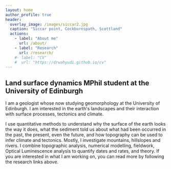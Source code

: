 ```yaml
---
layout: home
author_profile: true
header:
  overlay_image: /images/siccar2.jpg
  caption: "Siccar point, Cockburnspath, Scottland"
  actions:
    - label: "About me"
      url: /about/
    - label: "Research"
      url: /research/
    #- label: "CV"
    #  url: "https://drwahyudi.github.io/cv"
---
```


<h2>Land surface dynamics MPhil student at the University of Edinburgh</h2>

I am a geologist whose now studying geomorphology at the University of Edinburgh. I am interested in the earth's landscapes and their interaction with surface processes, tectonics and climate.

I use quantitative methods to understand why the surface of the earth looks the way it does, what the sediment told us about what had been occurred in the past, the present, even the future, and how topography can be used to infer climate and tectonics. Mostly, I investigate mountains, hillslopes and rivers. I combine topographic analysis, numerical modelling, fieldwork, Optical Luminescence analysis to quantify dates and rates, and theory. If you are interested in what I am working on, you can read more by following the research links above.
